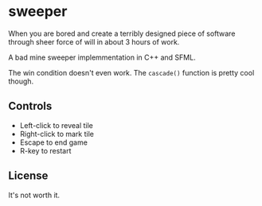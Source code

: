 # sweeper

When you are bored and create a terribly designed piece of software through sheer force of will in about 3 hours of work.

A bad mine sweeper implemmentation in C++ and SFML.

The win condition doesn't even work. The `cascade()` function is pretty cool though.

## Controls
* Left-click to reveal tile
* Right-click to mark tile
* Escape to end game
* R-key to restart

## License

It's not worth it.
